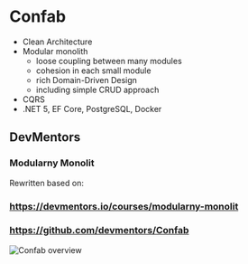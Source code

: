 # Confab
* Clean Architecture
* Modular monolith 
  * loose coupling between many modules
  * cohesion in each small module
  * rich Domain-Driven Design
  * including simple CRUD approach
* CQRS
* .NET 5, EF Core, PostgreSQL, Docker

## DevMentors

### Modularny Monolit

Rewritten based on:

  ### https://devmentors.io/courses/modularny-monolit

  ### https://github.com/devmentors/Confab

![Confab overview](https://raw.githubusercontent.com/devmentors/Confab/master/assets/confab_overview.png)
